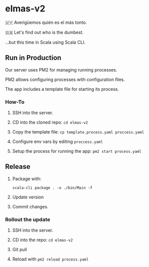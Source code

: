 # elmas-v2

🇺🇾 Averigüemos quién es el más tonto.

🇬🇧 Let's find out who is the dumbest.


...but this time in Scala using Scala CLI.

## Run in Production

Our server uses PM2 for managing running processes. 

PM2 allows configuring processes with configuration files.

The app includes a template file for starting its process.

### How-To

1) SSH into the server.

2) CD into the cloned repo: `cd elmas-v2`

3) Copy the template file: `cp template.process.yaml proccess.yaml`

4) Configure env vars by editing `proccess.yaml`

5) Setup the process for running the app: `pm2 start process.yaml`

## Release

1) Package with:
    ```
    scala-cli package . -o ./bin/Main -f
    ```

2) Update version

3) Commit changes.

### Rollout the update

1) SSH into the server.

2) CD into the repo: `cd elmas-v2`

3) Git pull

4) Reload with `pm2 reload process.yaml`
